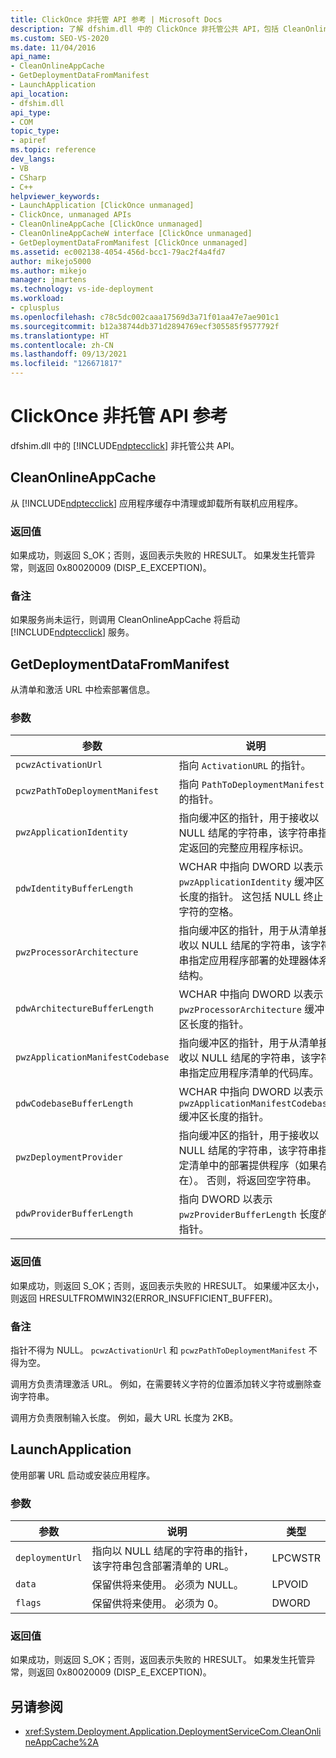 ```yaml
---
title: ClickOnce 非托管 API 参考 | Microsoft Docs
description: 了解 dfshim.dll 中的 ClickOnce 非托管公共 API，包括 CleanOnlineAppCache、GetDeploymentDataFromManifest 和 LaunchApplication。
ms.custom: SEO-VS-2020
ms.date: 11/04/2016
api_name:
- CleanOnlineAppCache
- GetDeploymentDataFromManifest
- LaunchApplication
api_location:
- dfshim.dll
api_type:
- COM
topic_type:
- apiref
ms.topic: reference
dev_langs:
- VB
- CSharp
- C++
helpviewer_keywords:
- LaunchApplication [ClickOnce unmanaged]
- ClickOnce, unmanaged APIs
- CleanOnlineAppCache [ClickOnce unmanaged]
- CleanOnlineAppCacheW interface [ClickOnce unmanaged]
- GetDeploymentDataFromManifest [ClickOnce unmanaged]
ms.assetid: ec002138-4054-456d-bcc1-79ac2f4a4fd7
author: mikejo5000
ms.author: mikejo
manager: jmartens
ms.technology: vs-ide-deployment
ms.workload:
- cplusplus
ms.openlocfilehash: c78c5dc002caaa17569d3a71f01aa47e7ae901c1
ms.sourcegitcommit: b12a38744db371d2894769ecf305585f9577792f
ms.translationtype: HT
ms.contentlocale: zh-CN
ms.lasthandoff: 09/13/2021
ms.locfileid: "126671817"
---
```

# <a name="clickonce-unmanaged-api-reference"></a>ClickOnce 非托管 API 参考
dfshim.dll 中的 [!INCLUDE[ndptecclick](../deployment/includes/ndptecclick_md.md)] 非托管公共 API。

## <a name="cleanonlineappcache"></a>CleanOnlineAppCache
 从 [!INCLUDE[ndptecclick](../deployment/includes/ndptecclick_md.md)] 应用程序缓存中清理或卸载所有联机应用程序。

### <a name="return-value"></a>返回值
 如果成功，则返回 S_OK；否则，返回表示失败的 HRESULT。 如果发生托管异常，则返回 0x80020009 (DISP_E_EXCEPTION)。

### <a name="remarks"></a>备注
 如果服务尚未运行，则调用 CleanOnlineAppCache 将启动 [!INCLUDE[ndptecclick](../deployment/includes/ndptecclick_md.md)] 服务。

## <a name="getdeploymentdatafrommanifest"></a>GetDeploymentDataFromManifest
 从清单和激活 URL 中检索部署信息。

### <a name="parameters"></a>参数

|参数|说明|类型|
|---------------|-----------------|----------|
|`pcwzActivationUrl`|指向 `ActivationURL` 的指针。|LPCWSTR|
|`pcwzPathToDeploymentManifest`|指向 `PathToDeploymentManifest` 的指针。|LPCWSTR|
|`pwzApplicationIdentity`|指向缓冲区的指针，用于接收以 NULL 结尾的字符串，该字符串指定返回的完整应用程序标识。|LPWSTR|
|`pdwIdentityBufferLength`|WCHAR 中指向 DWORD 以表示 `pwzApplicationIdentity` 缓冲区长度的指针。 这包括 NULL 终止字符的空格。|LPDWORD|
|`pwzProcessorArchitecture`|指向缓冲区的指针，用于从清单接收以 NULL 结尾的字符串，该字符串指定应用程序部署的处理器体系结构。|LPWSTR|
|`pdwArchitectureBufferLength`|WCHAR 中指向 DWORD 以表示 `pwzProcessorArchitecture` 缓冲区长度的指针。|LPDWORD|
|`pwzApplicationManifestCodebase`|指向缓冲区的指针，用于从清单接收以 NULL 结尾的字符串，该字符串指定应用程序清单的代码库。|LPWSTR|
|`pdwCodebaseBufferLength`|WCHAR 中指向 DWORD 以表示 `pwzApplicationManifestCodebase` 缓冲区长度的指针。|LPDWORD|
|`pwzDeploymentProvider`|指向缓冲区的指针，用于接收以 NULL 结尾的字符串，该字符串指定清单中的部署提供程序（如果存在）。 否则，将返回空字符串。|LPWSTR|
|`pdwProviderBufferLength`|指向 DWORD 以表示 `pwzProviderBufferLength` 长度的指针。|LPDWORD|

### <a name="return-value"></a>返回值
 如果成功，则返回 S_OK；否则，返回表示失败的 HRESULT。 如果缓冲区太小，则返回 HRESULTFROMWIN32(ERROR_INSUFFICIENT_BUFFER)。

### <a name="remarks"></a>备注
 指针不得为 NULL。 `pcwzActivationUrl` 和 `pcwzPathToDeploymentManifest` 不得为空。

 调用方负责清理激活 URL。 例如，在需要转义字符的位置添加转义字符或删除查询字符串。

 调用方负责限制输入长度。 例如，最大 URL 长度为 2KB。

## <a name="launchapplication"></a>LaunchApplication
 使用部署 URL 启动或安装应用程序。

### <a name="parameters"></a>参数

|参数|说明|类型|
|---------------|-----------------|----------|
|`deploymentUrl`|指向以 NULL 结尾的字符串的指针，该字符串包含部署清单的 URL。|LPCWSTR|
|`data`|保留供将来使用。 必须为 NULL。|LPVOID|
|`flags`|保留供将来使用。 必须为 0。|DWORD|

### <a name="return-value"></a>返回值
 如果成功，则返回 S_OK；否则，返回表示失败的 HRESULT。 如果发生托管异常，则返回 0x80020009 (DISP_E_EXCEPTION)。

## <a name="see-also"></a>另请参阅
- <xref:System.Deployment.Application.DeploymentServiceCom.CleanOnlineAppCache%2A>